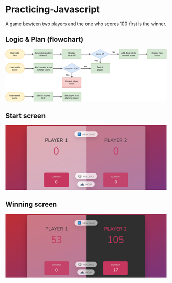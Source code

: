 # Practicing-Javascript

A game bewteen two players and the one who scores 100 first is the winner.

## Logic & Plan (flowchart)

<img src='./img/pig-game-flowchart.png' alt='flowchart' >

## Start screen

<img src='./img/start.PNG' alt='preview-start' >

## Winning screen

<img src='./img/winning.PNG' alt='preview-start' >
